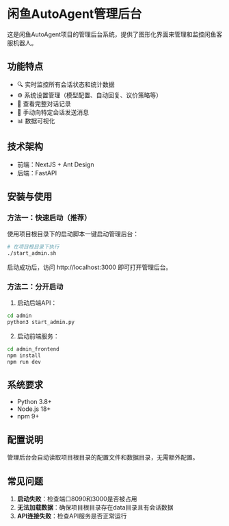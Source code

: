 # 闲鱼AutoAgent管理后台

这是闲鱼AutoAgent项目的管理后台系统，提供了图形化界面来管理和监控闲鱼客服机器人。

## 功能特点

- 🔍 实时监控所有会话状态和统计数据
- ⚙️ 系统设置管理（模型配置、自动回复、议价策略等）
- 💬 查看完整对话记录
- 📝 手动向特定会话发送消息
- 📊 数据可视化

## 技术架构

- 前端：NextJS + Ant Design
- 后端：FastAPI

## 安装与使用

### 方法一：快速启动（推荐）

使用项目根目录下的启动脚本一键启动管理后台：

```bash
# 在项目根目录下执行
./start_admin.sh
```

启动成功后，访问 http://localhost:3000 即可打开管理后台。

### 方法二：分开启动

1. 启动后端API：

```bash
cd admin
python3 start_admin.py
```

2. 启动前端服务：

```bash
cd admin_frontend
npm install
npm run dev
```

## 系统要求

- Python 3.8+
- Node.js 18+
- npm 9+

## 配置说明

管理后台会自动读取项目根目录的配置文件和数据目录，无需额外配置。

## 常见问题

1. **启动失败**：检查端口8090和3000是否被占用
2. **无法加载数据**：确保项目根目录存在data目录且有会话数据
3. **API连接失败**：检查API服务是否正常运行 